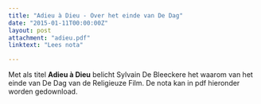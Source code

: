 ```yaml
---
title: "Adieu à Dieu - Over het einde van De Dag"
date: "2015-01-11T00:00:00Z"
layout: post
attachment: "adieu.pdf"
linktext: "Lees nota"

---
```

Met als titel **Adieu à Dieu** belicht Sylvain De Bleeckere het waarom van het einde van De Dag van de Religieuze Film.
De nota kan in pdf hieronder worden gedownload. 


